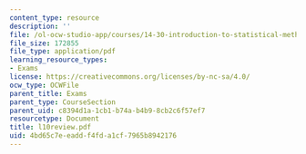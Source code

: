 ```yaml
---
content_type: resource
description: ''
file: /ol-ocw-studio-app/courses/14-30-introduction-to-statistical-method-in-economics-spring-2006/4bd65c7eeaddf4fda1cf7965b8942176_l10review.pdf
file_size: 172855
file_type: application/pdf
learning_resource_types:
- Exams
license: https://creativecommons.org/licenses/by-nc-sa/4.0/
ocw_type: OCWFile
parent_title: Exams
parent_type: CourseSection
parent_uid: c8394d1a-1cb1-b74a-b4b9-8cb2c6f57ef7
resourcetype: Document
title: l10review.pdf
uid: 4bd65c7e-eadd-f4fd-a1cf-7965b8942176
---
```

